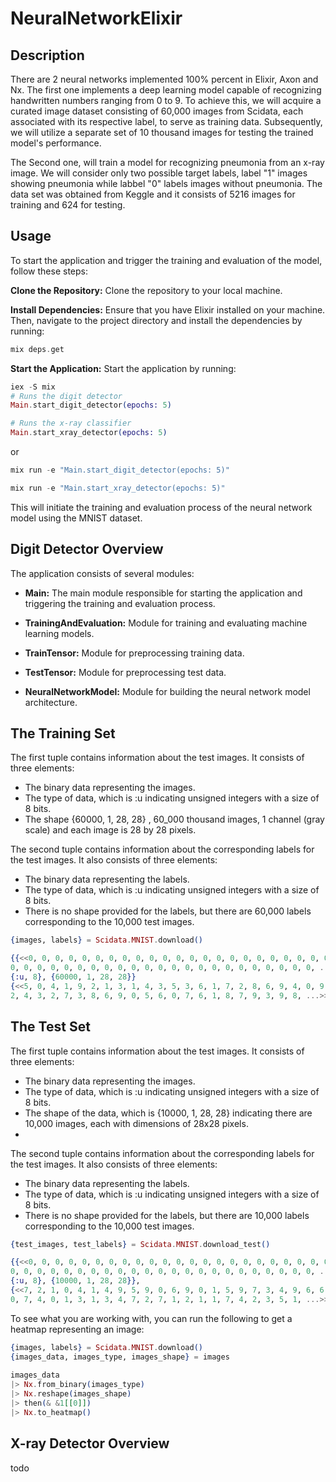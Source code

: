 # NeuralNetworkElixir
## Description
There are 2 neural networks implemented 100% percent in Elixir, Axon and Nx. The first one implements a deep learning model capable of recognizing handwritten numbers ranging from 0 to 9. To achieve this, we will acquire a curated image dataset consisting of 60,000 images from Scidata, each associated with its respective label, to serve as training data. Subsequently, we will utilize a separate set of 10 thousand images for testing the trained model's performance.

The Second one, will train a model for recognizing pneumonia from an x-ray image. We will consider only two possible target labels,  label "1" images showing pneumonia while labbel "0" labels images without pneumonia. The data set was obtained from Keggle and it consists of 5216 images for training and 624 for testing.

## Usage
To start the application and trigger the training and evaluation of the model, follow these steps:

**Clone the Repository:** Clone the repository to your local machine.

**Install Dependencies:** Ensure that you have Elixir installed on your machine. Then, navigate to the project directory and install the dependencies by running:

```elixir
mix deps.get
```
**Start the Application:** Start the application by running:


```elixir
iex -S mix
# Runs the digit detector 
Main.start_digit_detector(epochs: 5)

# Runs the x-ray classifier
Main.start_xray_detector(epochs: 5)
```
or 

```elixir
mix run -e "Main.start_digit_detector(epochs: 5)"

mix run -e "Main.start_xray_detector(epochs: 5)"
```

This will initiate the training and evaluation process of the neural network model using the MNIST dataset.

## Digit Detector Overview
The application consists of several modules:

- **Main:** The main module responsible for starting the application and triggering the training and evaluation process.

- **TrainingAndEvaluation:** Module for training and evaluating machine learning models.

- **TrainTensor:** Module for preprocessing training data.

- **TestTensor:** Module for preprocessing test data.

- **NeuralNetworkModel:** Module for building the neural network model architecture.

## The Training Set

The first tuple contains information about the test images. It consists of three elements:

- The binary data representing the images.
- The type of data, which is :u indicating unsigned integers with a size of 8 bits.
- The shape {60000, 1, 28, 28} , 60_000 thousand images, 1 channel (gray scale) and each image is 28 by 28 pixels.

The second tuple contains information about the corresponding labels for the test images. It also consists of three elements:
- The binary data representing the labels.
- The type of data, which is :u indicating unsigned integers with a size of 8 bits.
- There is no shape provided for the labels, but there are 60,000 labels corresponding to the 10,000 test images.

```elixir
{images, labels} = Scidata.MNIST.download()
```

```elixir
{{<<0, 0, 0, 0, 0, 0, 0, 0, 0, 0, 0, 0, 0, 0, 0, 0, 0, 0, 0, 0, 0, 0, 0, 0, 0,
0, 0, 0, 0, 0, 0, 0, 0, 0, 0, 0, 0, 0, 0, 0, 0, 0, 0, 0, 0, 0, 0, 0, ...>>,
{:u, 8}, {60000, 1, 28, 28}}
{<<5, 0, 4, 1, 9, 2, 1, 3, 1, 4, 3, 5, 3, 6, 1, 7, 2, 8, 6, 9, 4, 0, 9, 1, 1,
2, 4, 3, 2, 7, 3, 8, 6, 9, 0, 5, 6, 0, 7, 6, 1, 8, 7, 9, 3, 9, 8, ...>>,
```

## The Test Set

The first tuple contains information about the test images. It consists of three elements:

- The binary data representing the images.
- The type of data, which is :u indicating unsigned integers with a size of 8 bits.
- The shape of the data, which is {10000, 1, 28, 28} indicating there are 10,000 images, each with dimensions of 28x28 pixels.
- 
The second tuple contains information about the corresponding labels for the test images. It also consists of three elements:
- The binary data representing the labels.
- The type of data, which is :u indicating unsigned integers with a size of 8 bits.
- There is no shape provided for the labels, but there are 10,000 labels corresponding to the 10,000 test images.

```elixir
{test_images, test_labels} = Scidata.MNIST.download_test()
```

```elixir
{{<<0, 0, 0, 0, 0, 0, 0, 0, 0, 0, 0, 0, 0, 0, 0, 0, 0, 0, 0, 0, 0, 0, 0, 0, 0,
0, 0, 0, 0, 0, 0, 0, 0, 0, 0, 0, 0, 0, 0, 0, 0, 0, 0, 0, 0, 0, 0, 0, ...>>,
{:u, 8}, {10000, 1, 28, 28}},
{<<7, 2, 1, 0, 4, 1, 4, 9, 5, 9, 0, 6, 9, 0, 1, 5, 9, 7, 3, 4, 9, 6, 6, 5, 4,
0, 7, 4, 0, 1, 3, 1, 3, 4, 7, 2, 7, 1, 2, 1, 1, 7, 4, 2, 3, 5, 1, ...>>,
```

To see what you are working with, you can run the following to get a heatmap representing an image:

```elixir
{images, labels} = Scidata.MNIST.download()
{images_data, images_type, images_shape} = images
 
images_data
|> Nx.from_binary(images_type)
|> Nx.reshape(images_shape)
|> then(& &1[[0]])
|> Nx.to_heatmap()
```

## X-ray Detector Overview
todo